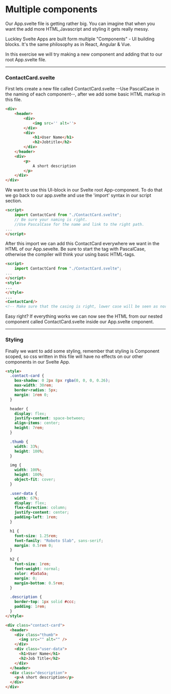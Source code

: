 # Multiple components 

Our App.svelte file is getting rather big. You can imagine that when you want the add more HTML,Javascript and styling it gets really messy.

Luckley Svelte Apps are built form multiple "Components" - UI building blocks. It's the same philosophy as in React, Angular & Vue.

In this exercise we will try making a new component and adding that to our root App.svelte file.

------

### ContactCard.svelte

First lets create a new file called ContactCard.svelte --Use PascalCase in the naming of each component--, after we add  some basic HTML markup in this file. 

```html
<div>
    <header>
        <div>
            <img src='' alt=''>
        </div>
        <div>
            <h1>User Name</h1>
            <h2>Jobtitle</h2>
        </div>
    </header>
    <div>
        <p>
            A short description
        </p>
    </div>
</div>
```

We want to use this UI-block in our Svelte root App-component. To do that we go back to our app.svelte and use the 'import' syntax in our script section.

```html
<script>
    import ContactCard from "./ContactCard.svelte";
    // Be sure your naming is right. 
    //Use PascalCase for the name and link to the right path.
...
</script>
```

After this import we can add this ContactCard everywhere we want in the HTML of our App.sevelte. Be sure to start the tag with PascalCase, otherwise the compiler will think your using basic HTML-tags.

```html
<script>
    import ContactCard from "./ContactCard.svelte";
...
</script>
<style>
...
</style>
...
<ContactCard/>
<!-- Make sure that the casing is right, lower case will be seen as normal html elements, Pascal Case will be picked up by the Svelte compiler -->
```

Easy right? If everything works we can now see the HTML from our nested component called  ContactCard.svelte inside our App.svelte cmponent.

------

### Styling

Finally we want to add some styling, remember that styling is Component scoped, so css written in this file will have no effects on our other components in our Svelte App.

```HTML
<style>
  .contact-card {
    box-shadow: 0 2px 8px rgba(0, 0, 0, 0.26);
    max-width: 30rem;
    border-radius: 5px;
    margin: 1rem 0;
  }

  header {
    display: flex;
    justify-content: space-between;
    align-items: center;
    height: 7rem;
  }

  .thumb {
    width: 33%;
    height: 100%;
  }

  img {
    width: 100%;
    height: 100%;
    object-fit: cover;
  }

  .user-data {
    width: 67%;
    display: flex;
    flex-direction: column;
    justify-content: center;
    padding-left: 1rem;
  }

  h1 {
    font-size: 1.25rem;
    font-family: "Roboto Slab", sans-serif;
    margin: 0.5rem 0;
  }

  h2 {
    font-size: 1rem;
    font-weight: normal;
    color: #5a5a5a;
    margin: 0;
    margin-bottom: 0.5rem;
  }

  .description {
    border-top: 1px solid #ccc;
    padding: 1rem;
  }
</style>

<div class="contact-card">
  <header>
    <div class="thumb">
      <img src="" alt="" />
    </div>
    <div class="user-data">
      <h1>User Name</h1>
      <h2>Job Title</h2>
    </div>
  </header>
  <div class="description">
    <p>A short description</p>
  </div>
</div>

```

